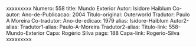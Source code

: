 xxxxxxxxx
Numero: 558
title: Mundo Exterior
Autor: Isidore Haiblum
Co-autor: 
Ano-de-Publicacao: 2004
Titulo-original: Outerworld
Tradutor: Paulo A Moreira
Co-tradutor: 
Ano-de-edicao: 1979
alias: Isidore-Haiblum
Autor2-alias: 
Tradutor1-alias: Paulo-A-Moreira
Tradutor2-alias: 
Titulo-link: 558-Mundo-Exterior
Capa: Rogério Silva
pags: 188
Capa-link: Rogerio-Silva
xxxxxxxxx